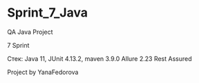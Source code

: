 # Sprint_7_Java
QA Java Project

7 Sprint

Стек:
Java 11,
JUnit 4.13.2,
maven 3.9.0
Allure 2.23
Rest Assured

Project by YanaFedorova
